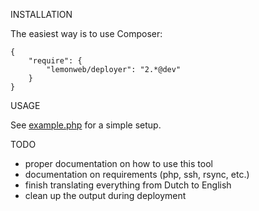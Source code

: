 INSTALLATION

The easiest way is to use Composer:

    {
        "require": {
            "lemonweb/deployer": "2.*@dev"
        }
    }

USAGE

See [example.php](https://github.com/lemonweb/deployer/blob/master/example.php) for a simple setup.

TODO

- proper documentation on how to use this tool
- documentation on requirements (php, ssh, rsync, etc.)
- finish translating everything from Dutch to English
- clean up the output during deployment
